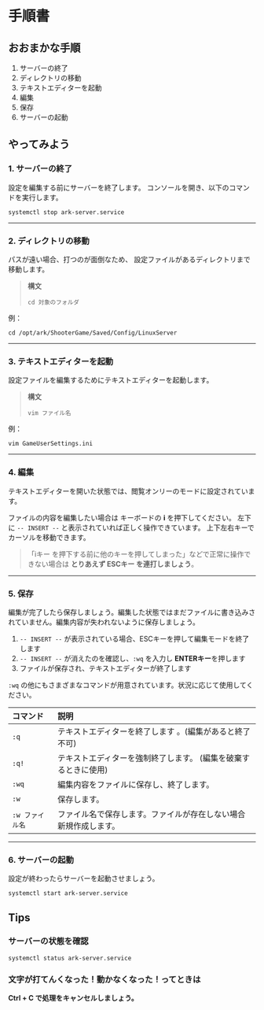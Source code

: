 # 手順書
## おおまかな手順
1. サーバーの終了
2. ディレクトリの移動
3. テキストエディターを起動
4. 編集
5. 保存
6. サーバーの起動
## やってみよう
### 1. サーバーの終了
設定を編集する前にサーバーを終了します。
コンソールを開き、以下のコマンドを実行します。
```
systemctl stop ark-server.service
```
---
### 2. ディレクトリの移動
パスが遠い場合、打つのが面倒なため、
設定ファイルがあるディレクトリまで移動します。
> **構文**
>```
>cd 対象のフォルダ
>```
例：
```
cd /opt/ark/ShooterGame/Saved/Config/LinuxServer
```
---
### 3. テキストエディターを起動
設定ファイルを編集するためにテキストエディターを起動します。
> **構文**
> ```
> vim ファイル名
> ```
例：
```
vim GameUserSettings.ini
```
---
### 4. 編集
テキストエディターを開いた状態では、閲覧オンリーのモードに設定されています。

ファイルの内容を編集したい場合は キーボードの **i** を押下してください。
左下に `-- INSERT --` と表示されていれば正しく操作できています。
上下左右キーでカーソルを移動できます。

> 「iキー を押下する前に他のキーを押してしまった」などで正常に操作できない場合は
> __とりあえず ESCキー を連打しましょう__。
---
### 5. 保存
編集が完了したら保存しましょう。編集した状態ではまだファイルに書き込みされていません。編集内容が失われないように保存しましょう。

1. `-- INSERT --` が表示されている場合、ESCキーを押して編集モードを終了します
2. `-- INSERT --` が消えたのを確認し、`:wq` を入力し **ENTERキー**を押します
3. ファイルが保存され、テキストエディターが終了します

`:wq` の他にもさまざまなコマンドが用意されています。状況に応じて使用してください。

コマンド | 説明
:---|:---
`:q`|テキストエディターを終了します 。(編集があると終了不可)
`:q!`|テキストエディターを強制終了します。 (編集を破棄するときに使用)
`:wq`|編集内容をファイルに保存し、終了します。
`:w`|保存します。
`:w ファイル名`|ファイル名で保存します。ファイルが存在しない場合新規作成します。

---
### 6. サーバーの起動
設定が終わったらサーバーを起動させましょう。
``` 
systemctl start ark-server.service
```

## Tips
### サーバーの状態を確認
``` 
systemctl status ark-server.service
```
### 文字が打てんくなった！動かなくなった！ってときは
__Ctrl + C で処理をキャンセルしましょう。__
